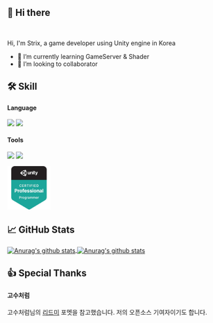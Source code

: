 ## 👋 Hi there

<br />

Hi, I'm Strix, a game developer using Unity engine in Korea

- 🌱 I’m currently learning GameServer & Shader
- 👯 I’m looking to collaborator

<!--
연락처 두기(카톡, 디코)
-->

## 🛠 Skill

#### Language
<p>
  <img src="https://img.shields.io/badge/-C%23-239120?style=float&logo=c-Sharp&logoColor=white"/>
  <img src="https://img.shields.io/badge/-C%2B%2B-00599C?style=float&logo=c%2B%2B&logoColor=white"/>
</p>

#### Tools
<p>
  <img src="https://img.shields.io/badge/-Unity-000000?style=float-square&logo=unity&logoColor=white"/>
  <img src="https://img.shields.io/badge/-Jenkins-red?style=float&logo=jenkins&logoColor=white"/>
</p>


[<img src="https://github.com/KorStrix/KorStrix/blob/master/unity-certified-professional-programmer.png?raw=true" width="100">](https://www.youracclaim.com/badges/0a2b0424-d653-44b8-9204-6ef6cb6b6ca3/public_url)

## &#x1f4c8; GitHub Stats

<a href="https://github.com/KorStrix/KorStrix">
  <img align="center" src="https://github-readme-stats.vercel.app/api/top-langs/?username=KorStrix&hide=java,html,ShaderLab&theme=radical&line_height=27" alt="Anurag's github stats" />
</a>
<a href="https://github.com/KorStrix/github-readme-stats">
  <img align="center" src="https://github-readme-stats.vercel.app/api?username=KorStrix&show_icons=true&theme=radical&line_height=27" alt="Anurag's github stats" />
</a>


## 👍 Special Thanks
#### 고수처럼
고수처럼님의 [리드미](https://github.com/rrrmaster/) 포멧을 참고했습니다. 저의 오픈소스 기여자이기도 합니다.
